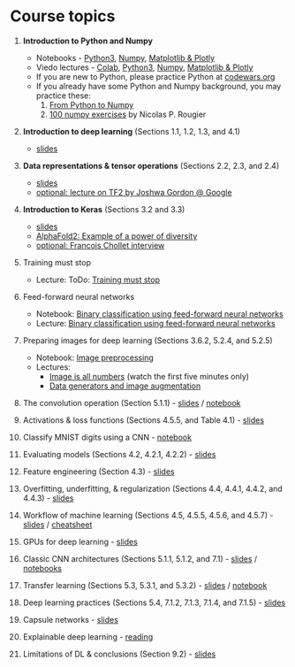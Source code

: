 # Course topics

1. **Introduction to Python and Numpy**  
    * Notebooks - [Python3](notebooks/python.ipynb), [Numpy](notebooks/numpy.ipynb), [Matplotlib & Plotly](notebooks/matplotlib_plotly.ipynb)  
    * Viedo lectures - [Colab](https://www.youtube.com/watch?v=PVsS9WtwVB8), [Python3](https://youtube.com/watch?v=V42qfAPybp8), [Numpy](https://www.youtube.com/watch?v=Omz8P8n-5gY), [Matplotlib & Plotly](https://youtu.be/aIzkkjRzVdA)  
    * If you are new to Python, please practice Python at [codewars.org](https://www.codewars.com/)  
    * If you already have some Python and Numpy background, you may practice these:   
        1. [From Python to Numpy](https://www.labri.fr/perso/nrougier/from-python-to-numpy/)   
        2. [100 numpy exercises](https://github.com/rougier/numpy-100/blob/master/100_Numpy_exercises.ipynb) by Nicolas P. Rougier  

1. **Introduction to deep learning** (Sections 1.1, 1.2, 1.3, and 4.1)
    - [slides](https://docs.google.com/presentation/d/12xzql-fPXfoecYB0UWL8KCvkTP-OO_UH3R9-c_yPxgg/edit?usp=sharing)

1. **Data representations & tensor operations** (Sections 2.2, 2.3, and 2.4) 
    - [slides](https://docs.google.com/presentation/d/1jFkusgXRn05_slfSVBRkVxyNa3n7U1rQJa5vS8QwSko/edit?usp=sharing)
    - [optional: lecture on TF2 by Joshwa Gordon @ Google](https://youtu.be/5ECD8J3dvDQ)

1. **Introduction to Keras** (Sections 3.2 and 3.3) 
    - [slides](https://docs.google.com/presentation/d/1uiI-RN9ThSXe1zpXu30INXqPUoUJaCVGFAwYF5jtlto/edit?usp=sharing)
    - [AlphaFold2: Example of a power of diversity](https://youtu.be/gg7WjuFs8F4)
    - [optional: Francois Chollet interview](https://youtu.be/Bo8MY4JpiXE)

1. Training must stop
    - Lecture: ToDo: [Training must stop]()

1. Feed-forward neural networks
    - Notebook: [Binary classification using feed-forward neural networks](./notebooks/wine_quality.ipynb)
    - Lecture: [Binary classification using feed-forward neural networks](https://youtu.be/cJ3oqHqRBF0)

1. Preparing images for deep learning (Sections 3.6.2, 5.2.4, and 5.2.5)
    - Notebook: [Image preprocessing](./notebooks/Image_preprocessing.ipynb)
    - Lectures: 
       - [Image is all numbers](https://youtu.be/mjh5NIn1yHk) (watch the first five minutes only)
       - [Data generators and image augmentation](https://youtu.be/dSs3kjqvv_Q)

1. The convolution operation (Section 5.1.1) - [slides](https://docs.google.com/presentation/d/1uesCp63vUgzrgROJ7c3VfA5VyCR17W6czayhnWHj9AI/edit?usp=sharing) / [notebook](./notebooks/Detect_rectangles.ipynb)

1. Activations & loss functions (Sections 4.5.5, and Table 4.1) - [slides](https://docs.google.com/presentation/d/17Gx0Iaov1MuNRXWHAeIUQvz0wpdKWTaIAVQVyRrt-cs/edit?usp=sharing)
 
1. Classify MNIST digits using a CNN - [notebook](./notebooks/MNIST_v1.ipynb)

1. Evaluating models (Sections 4.2, 4.2.1, 4.2.2) - [slides](https://docs.google.com/presentation/d/1g8rzgspsYU90QtSV99hcA2_ojxJMwRdcw7KK55KNyMA/edit?usp=sharing)

1. Feature engineering (Section 4.3) - [slides](https://docs.google.com/presentation/d/14k2vUTlJThQ0u8RVc0C68_92K1Df5YW0v85C5w3nFe8/edit?usp=sharing) 

1. Overfitting, underfitting, & regularization (Sections 4.4, 4.4.1, 4.4.2, and 4.4.3) - [slides](https://docs.google.com/presentation/d/1RyqzBPX5_Cbs_sCsEJLmYWWK7hbScr2jJABV6blFxRU/edit?usp=sharing)

1. Workflow of machine learning (Sections 4.5, 4.5.5, 4.5.6, and 4.5.7) - [slides](https://docs.google.com/presentation/d/1jhp6E1B0M0Adf9jfv8OGZu2nv0p9Y1AmMy3KrwTWLFc/edit?usp=sharing) / [cheatsheet](https://docs.google.com/presentation/d/1mT4aHk0yx9dwxrfnr1WBSKYjEheYhf8R_x0NegrUsto/edit?usp=sharing)

1. GPUs for deep learning - [slides](https://docs.google.com/presentation/d/1Jg-BOZBDfhBht_3Sf49ja8QrWK_QuX7pr1CQkAf2mcI/edit?usp=sharing)

1. Classic CNN architectures (Sections 5.1.1, 5.1.2, and 7.1) - [slides](https://docs.google.com/presentation/d/1a5yeHRI_i0INatg9rLVpYuNTNvrxLCLxKH5_RISFwEY/edit?usp=sharing) / [notebooks](./notebooks/)

1. Transfer learning (Sections 5.3, 5.3.1, and 5.3.2) - [slides](https://docs.google.com/presentation/d/1OV2KDijNYVnwYUrpp0otFCGyt-mejSsvtArp3UyrMQM/edit?usp=sharing) / [notebook](./notebooks/Transfer_learning.ipynb)

1. Deep learning practices (Sections 5.4, 7.1.2, 7.1.3, 7.1.4, and 7.1.5) - [slides](https://docs.google.com/presentation/d/15qI0K9Sm4Ab1vp0x6fKyeCmweMZggTh237zfSxwj-B0/edit?usp=sharing)

1. Capsule networks - [slides](https://docs.google.com/presentation/d/1stzUpXvI889j1sziwbStpDItTfvBJ2ylrnMAJAxzLlo/edit?usp=sharing)

1. Explainable deep learning - [reading](https://neil.fraser.name/writing/tank/)

1. Limitations of DL & conclusions (Section 9.2) - [slides](https://docs.google.com/presentation/d/1uSlx4ojY3HXntjijSgA86e3DMyvoYzynjYOZSZ_ZFMg/edit?usp=sharing)
